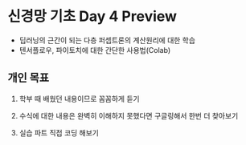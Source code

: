 # 신경망 기초 Day 4 Preview

* 딥러닝의 근간이 되는 다층 퍼셉트론의 계산원리에 대한 학습
* 텐서플로우, 파이토치에 대한 간단한 사용법(Colab)

## 개인 목표

1. 학부 때 배웠던 내용이므로 꼼꼼하게 듣기

2. 수식에 대한 내용은 완벽히 이해하지 못했다면 구글링해서 한번 더 찾아보기 

3. 실습 파트 직접 코딩 해보기
